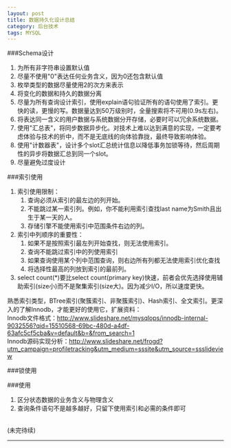 ```yaml
---
layout: post
title: 数据持久化设计总结
category: 后台技术
tags: MYSQL
---
```


###Schema设计
1.  为所有非字符串设置默认值
2.  尽量不使用"0"表达任何业务含义，因为0还包含默认值
3.  枚举类型的数据尽量使用2的次方来表示
4.  将变化的数据和持久的数据分离
5.  尽量为所有查询设计索引，使用explain语句验证所有的语句使用了索引。更快的读，更慢的写。数据量达到50万级别时，全量搜索将不可用(0.9s左右)。
6.  将表达同一含义的用户数据与系统数据分开存储，必要时可以冗余系统数据。
7.  使用"汇总表"，将同步数据异步化。对技术上难以达到满意的实现，一定要考虑体验与技术的折中，而不是无底线的向体验靠拢，最终导致影响体验。
8.  使用"计数器表"，设计多个slot汇总统计信息以降低事务加锁等待，然后周期性的异步将数据汇总到同一个slot。
9.  尽量避免过度设计

###索引使用
1.  索引使用限制：
	1.  查询必须从索引的最左边的列开始。
	2.  不能跳过某一索引列。例如，你不能利用索引查找last name为Smith且出生于某一天的人。
	3.  存储引擎不能使用索引中范围条件右边的列。
2.  索引中列顺序的重要性：
    1.  如果不是按照索引最左列开始查找，则无法使用索引。
    2.  查询不能跳过索引中的列使用索引
    3.  如果查询使用某个列中范围查询，则右边所有列都无法使用索引优化查找
	4.  将选择性最高的列放到索引的最前列。
3.  select count(*)要比select count(primary key)快速，前者会优先选择使用辅助索引(size小)而不是聚集索引(size大)。因为减少I/O，所以速度更快。

熟悉索引类型，BTree索引(聚簇索引、非聚簇索引)、Hash索引、全文索引。更深入的了解Innodb，才能更好的使用它，扩展资料：  
Innodb文件格式：http://www.slideshare.net/mysqlops/innodb-internal-9032556?qid=15510568-69bc-480d-a4df-63afc5cf5cba&v=default&b=&from_search=1    
Innodb源码实现分析：http://www.slideshare.net/frogd?utm_campaign=profiletracking&utm_medium=sssite&utm_source=ssslideview


###锁使用

###使用
1.  区分状态数据的业务含义与物理含义
2.  查询条件语句不是越多越好，只留下使用索引和必需的条件即可



<BR/>
(未完待续)


---


